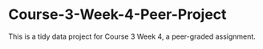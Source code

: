 # Course-3-Week-4-Peer-Project
This is a tidy data project for Course 3 Week 4, a peer-graded assignment.
